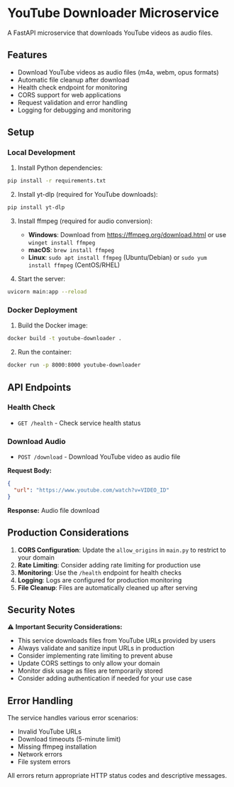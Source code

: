 # YouTube Downloader Microservice

A FastAPI microservice that downloads YouTube videos as audio files.

## Features

- Download YouTube videos as audio files (m4a, webm, opus formats)
- Automatic file cleanup after download
- Health check endpoint for monitoring
- CORS support for web applications
- Request validation and error handling
- Logging for debugging and monitoring

## Setup

### Local Development

1. Install Python dependencies:
```bash
pip install -r requirements.txt
```

2. Install yt-dlp (required for YouTube downloads):
```bash
pip install yt-dlp
```

3. Install ffmpeg (required for audio conversion):
   - **Windows**: Download from https://ffmpeg.org/download.html or use `winget install ffmpeg`
   - **macOS**: `brew install ffmpeg`
   - **Linux**: `sudo apt install ffmpeg` (Ubuntu/Debian) or `sudo yum install ffmpeg` (CentOS/RHEL)

4. Start the server:
```bash
uvicorn main:app --reload
```

### Docker Deployment

1. Build the Docker image:
```bash
docker build -t youtube-downloader .
```

2. Run the container:
```bash
docker run -p 8000:8000 youtube-downloader
```

## API Endpoints

### Health Check
- `GET /health` - Check service health status

### Download Audio
- `POST /download` - Download YouTube video as audio file

**Request Body:**
```json
{
  "url": "https://www.youtube.com/watch?v=VIDEO_ID"
}
```

**Response:** Audio file download

## Production Considerations

1. **CORS Configuration**: Update the `allow_origins` in `main.py` to restrict to your domain
2. **Rate Limiting**: Consider adding rate limiting for production use
3. **Monitoring**: Use the `/health` endpoint for health checks
4. **Logging**: Logs are configured for production monitoring
5. **File Cleanup**: Files are automatically cleaned up after serving

## Security Notes

⚠️ **Important Security Considerations:**
- This service downloads files from YouTube URLs provided by users
- Always validate and sanitize input URLs in production
- Consider implementing rate limiting to prevent abuse
- Update CORS settings to only allow your domain
- Monitor disk usage as files are temporarily stored
- Consider adding authentication if needed for your use case

## Error Handling

The service handles various error scenarios:
- Invalid YouTube URLs
- Download timeouts (5-minute limit)
- Missing ffmpeg installation
- Network errors
- File system errors

All errors return appropriate HTTP status codes and descriptive messages. 
